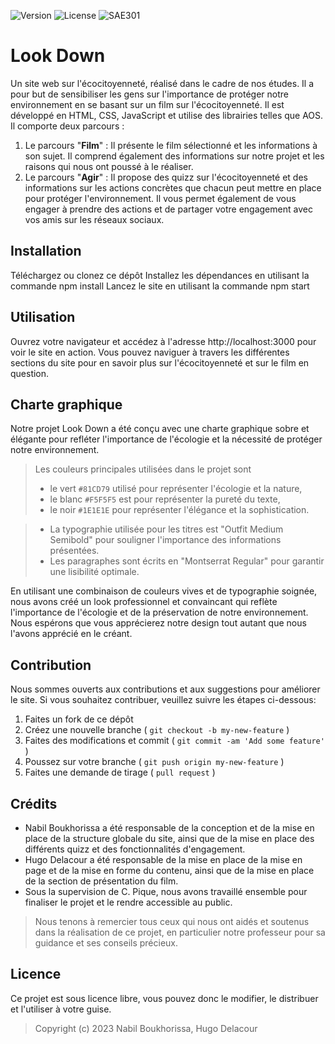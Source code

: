 ![Version](https://img.shields.io/badge/version-1.0.0-green.svg) 
![License](https://img.shields.io/badge/license-MIT-green.svg) 
![SAE301](https://img.shields.io/github/repo-size/M-U-C-K-A/SAE301)

# Look Down
Un site web sur l'écocitoyenneté, réalisé dans le cadre de nos études. Il a pour but de sensibiliser les gens sur l'importance de protéger notre environnement en se basant sur un film sur l'écocitoyenneté. Il est développé en HTML, CSS, JavaScript et utilise des librairies telles que AOS.
Il comporte deux parcours :

<ol>
  <li>Le parcours "<strong>Film</strong>" : Il présente le film sélectionné et les informations à son sujet. Il comprend également des informations sur notre projet et les raisons qui nous ont poussé à le réaliser.</li>
<li>Le parcours "<strong>Agir</strong>" : Il propose des quizz sur l'écocitoyenneté et des informations sur les actions concrètes que chacun peut mettre en place pour protéger l'environnement. Il vous permet également de vous engager à prendre des actions et de partager votre engagement avec vos amis sur les réseaux sociaux.</li>
</ol>

## Installation
Téléchargez ou clonez ce dépôt
Installez les dépendances en utilisant la commande npm install
Lancez le site en utilisant la commande npm start
## Utilisation
Ouvrez votre navigateur et accédez à l'adresse http://localhost:3000 pour voir le site en action. Vous pouvez naviguer à travers les différentes sections du site pour en savoir plus sur l'écocitoyenneté et sur le film en question.

## Charte graphique
Notre projet Look Down a été conçu avec une charte graphique sobre et élégante pour refléter l'importance de l'écologie et la nécessité de protéger notre environnement.

> Les couleurs principales utilisées dans le projet sont 
>- le vert `#81CD79` utilisé pour représenter l'écologie et la nature,
>- le blanc `#F5F5F5` est pour représenter la pureté du texte,
>- le noir `#1E1E1E` pour représenter l'élégance et la sophistication.

>- La typographie utilisée pour les titres est "Outfit Medium Semibold" pour souligner l'importance des informations présentées. 
>- Les paragraphes sont écrits en "Montserrat Regular" pour garantir une lisibilité optimale.

En utilisant une combinaison de couleurs vives et de typographie soignée, nous avons créé un look professionnel et convaincant qui reflète l'importance de l'écologie et de la préservation de notre environnement. Nous espérons que vous apprécierez notre design tout autant que nous l'avons apprécié en le créant.

## Contribution

Nous sommes ouverts aux contributions et aux suggestions pour améliorer le site. Si vous souhaitez contribuer, veuillez suivre les étapes ci-dessous:


1. Faites un fork de ce dépôt
2. Créez une nouvelle branche ( `git checkout -b my-new-feature` )
3. Faites des modifications et commit ( `git commit -am 'Add some feature'` )
4. Poussez sur votre branche ( `git push origin my-new-feature` )
5. Faites une demande de tirage ( `pull request` )


## Crédits
<ul>
<li>Nabil Boukhorissa a été responsable de la conception et de la mise en place de la structure globale du site, ainsi que de la mise en place des différents quizz et des fonctionnalités d'engagement.</li>
<li>Hugo Delacour a été responsable de la mise en place de la mise en page et de la mise en forme du contenu, ainsi que de la mise en place de la section de présentation du film.</li>
<li>Sous la supervision de C. Pique, nous avons travaillé ensemble pour finaliser le projet et le rendre accessible au public.</li>
</ul>

>Nous tenons à remercier tous ceux qui nous ont aidés et soutenus dans la réalisation de ce projet, en particulier notre professeur pour sa guidance et ses conseils précieux.

## Licence
Ce projet est sous licence libre, vous pouvez donc le modifier, le distribuer et l'utiliser à votre guise.
<blockquote>Copyright (c) 2023 Nabil Boukhorissa, Hugo Delacour</blockquote>
